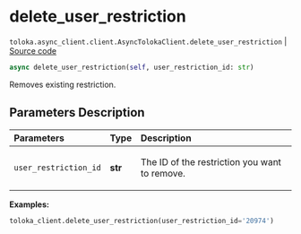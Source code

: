 # delete_user_restriction
`toloka.async_client.client.AsyncTolokaClient.delete_user_restriction` | [Source code](https://github.com/Toloka/toloka-kit/blob/v1.2.1/src/async_client/client.py#L0)

```python
async delete_user_restriction(self, user_restriction_id: str)
```

Removes existing restriction.

## Parameters Description

| Parameters | Type | Description |
| :----------| :----| :-----------|
`user_restriction_id`|**str**|<p>The ID of the restriction you want to remove.</p>

**Examples:**


```python
toloka_client.delete_user_restriction(user_restriction_id='20974')
```

